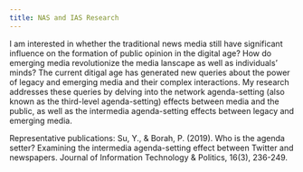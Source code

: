 ```yaml
---
title: NAS and IAS Research
---
```

I am interested in whether the traditional news media still have significant influence on the formation of public opinion in the digital age? How do emerging media revolutionize the media lanscape as well as individuals’ minds? The current ditigal age has generated new queries about the power of legacy and emerging media and their complex interactions. My research addresses these queries by delving into the network agenda-setting (also known as the third-level agenda-setting) effects between media and the public, as well as the intermedia agenda-setting effects between legacy and emerging media.

Representative publications:
Su, Y., & Borah, P. (2019). Who is the agenda setter? Examining the intermedia agenda-setting effect between Twitter and newspapers. Journal of Information Technology & Politics, 16(3), 236-249.
